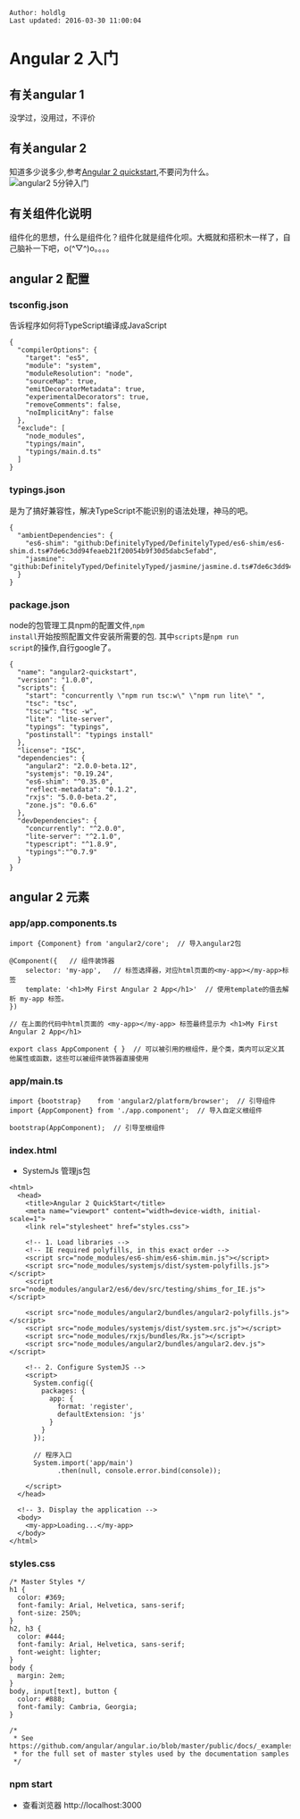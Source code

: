 ```
Author: holdlg
Last updated: 2016-03-30 11:00:04
```

# Angular 2 入门

## 有关angular 1 
没学过，没用过，不评价

## 有关angular 2 
知道多少说多少,参考[Angular 2 quickstart](https://angular.io/docs/ts/latest/quickstart.html),不要问为什么。
![angular2 5分钟入门](https://raw.githubusercontent.com/holdlg/injury/master/img/js/angular2.png)
## 有关组件化说明
组件化的思想，什么是组件化？组件化就是组件化呗。大概就和搭积木一样了，自己脑补一下吧，o(^▽^)o。。。。

## angular 2 配置

### tsconfig.json
告诉程序如何将TypeScript编译成JavaScript
```
{
  "compilerOptions": {
    "target": "es5",
    "module": "system",
    "moduleResolution": "node",
    "sourceMap": true,
    "emitDecoratorMetadata": true,
    "experimentalDecorators": true,
    "removeComments": false,
    "noImplicitAny": false
  },
  "exclude": [
    "node_modules",
    "typings/main",
    "typings/main.d.ts"
  ]
}
```

### typings.json
是为了搞好兼容性，解决TypeScript不能识别的语法处理，神马的吧。
```
{
  "ambientDependencies": {
    "es6-shim": "github:DefinitelyTyped/DefinitelyTyped/es6-shim/es6-shim.d.ts#7de6c3dd94feaeb21f20054b9f30d5dabc5efabd",
    "jasmine": "github:DefinitelyTyped/DefinitelyTyped/jasmine/jasmine.d.ts#7de6c3dd94feaeb21f20054b9f30d5dabc5efabd"
  }
}
```

### package.json
node的包管理工具npm的配置文件,<code>npm install</code>开始按照配置文件安装所需要的包.
其中<code>scripts</code>是<code>npm run script</code>的操作,自行google了。
```
{
  "name": "angular2-quickstart",
  "version": "1.0.0",
  "scripts": {
    "start": "concurrently \"npm run tsc:w\" \"npm run lite\" ",    
    "tsc": "tsc",
    "tsc:w": "tsc -w",
    "lite": "lite-server",
    "typings": "typings",
    "postinstall": "typings install" 
  },
  "license": "ISC",
  "dependencies": {
    "angular2": "2.0.0-beta.12",
    "systemjs": "0.19.24",
    "es6-shim": "^0.35.0",
    "reflect-metadata": "0.1.2",
    "rxjs": "5.0.0-beta.2",
    "zone.js": "0.6.6"
  },
  "devDependencies": {
    "concurrently": "^2.0.0",
    "lite-server": "^2.1.0",
    "typescript": "^1.8.9",
    "typings":"^0.7.9"
  }
}
```

## angular 2 元素

### app/app.components.ts
```
import {Component} from 'angular2/core';  // 导入angular2包

@Component({   // 组件装饰器
    selector: 'my-app',   // 标签选择器，对应html页面的<my-app></my-app>标签
    template: '<h1>My First Angular 2 App</h1>'  // 使用template的值去解析 my-app 标签。
})  

// 在上面的代码中html页面的 <my-app></my-app> 标签最终显示为 <h1>My First Angular 2 App</h1>

export class AppComponent { }  // 可以被引用的根组件，是个类，类内可以定义其他属性或函数，这些可以被组件装饰器直接使用
```

### app/main.ts
```
import {bootstrap}    from 'angular2/platform/browser';  // 引导组件
import {AppComponent} from './app.component';  // 导入自定义根组件

bootstrap(AppComponent);  // 引导至根组件
```

### index.html
- SystemJs 管理js包

```
<html>
  <head>
    <title>Angular 2 QuickStart</title>
    <meta name="viewport" content="width=device-width, initial-scale=1">    
    <link rel="stylesheet" href="styles.css">

    <!-- 1. Load libraries -->
    <!-- IE required polyfills, in this exact order -->
    <script src="node_modules/es6-shim/es6-shim.min.js"></script>
    <script src="node_modules/systemjs/dist/system-polyfills.js"></script>
    <script src="node_modules/angular2/es6/dev/src/testing/shims_for_IE.js"></script>   

    <script src="node_modules/angular2/bundles/angular2-polyfills.js"></script>
    <script src="node_modules/systemjs/dist/system.src.js"></script>
    <script src="node_modules/rxjs/bundles/Rx.js"></script>
    <script src="node_modules/angular2/bundles/angular2.dev.js"></script>

    <!-- 2. Configure SystemJS -->
    <script>
      System.config({
        packages: {        
          app: {
            format: 'register',
            defaultExtension: 'js'
          }
        }
      });

      // 程序入口
      System.import('app/main')
            .then(null, console.error.bind(console));
    
    </script>
  </head>

  <!-- 3. Display the application -->
  <body>
    <my-app>Loading...</my-app>
  </body>
</html>
```

### styles.css
```
/* Master Styles */
h1 {
  color: #369; 
  font-family: Arial, Helvetica, sans-serif;   
  font-size: 250%;
}
h2, h3 { 
  color: #444;
  font-family: Arial, Helvetica, sans-serif;   
  font-weight: lighter;
}
body { 
  margin: 2em; 
}
body, input[text], button { 
  color: #888; 
  font-family: Cambria, Georgia; 
}

/* 
 * See https://github.com/angular/angular.io/blob/master/public/docs/_examples/styles.css
 * for the full set of master styles used by the documentation samples
 */
```

### npm start
- 查看浏览器 http://localhost:3000
